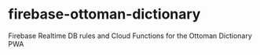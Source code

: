 # firebase-ottoman-dictionary
Firebase Realtime DB rules and Cloud Functions for the Ottoman Dictionary PWA
